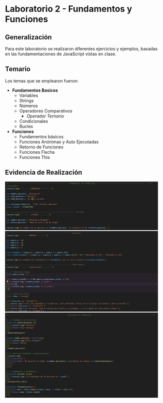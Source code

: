 # Laboratorio 2 - Fundamentos y Funciones

## Generalización
Para este laboratorio se realizaron diferentes ejercicios y ejemplos, basadas en las fundamentaciones de JavaScript vistas en clase.

## Temario
Los temas que se emplearon fueron:
- **Fundamentos Basicos**
    - Variables
    - Strings
    - Números
    - Operadores Comparativos
        - *Operador Ternario*
    - Condicionales
    - Bucles
- **Funciones**
    - Fundamentos básicos
    - Funciones Anónimas y Auto Ejecutadas
    - Retorno de Funciones
    - Funciones Flecha
    - Funciones This

## Evidencia de Realización
![](https://github.com/bryandelgado99/Fundamentos-de-JS/blob/0ec3e89f2b18082b6f03edb337d664d687703d08/imagenes/1.png)
![](https://github.com/bryandelgado99/Fundamentos-de-JS/blob/0ec3e89f2b18082b6f03edb337d664d687703d08/imagenes/2.png)
![](https://github.com/bryandelgado99/Fundamentos-de-JS/blob/0ec3e89f2b18082b6f03edb337d664d687703d08/imagenes/3.png)
